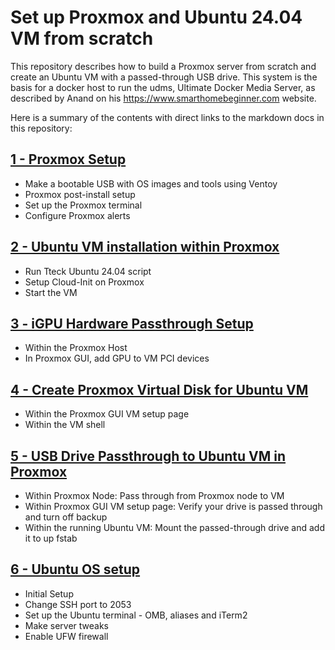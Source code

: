 # Set up Proxmox and Ubuntu 24.04 VM from scratch
This repository describes how to build a Proxmox server from scratch and create an Ubuntu VM with a passed-through USB drive. This system is the basis for a docker host to run the udms, Ultimate Docker Media Server, as described by Anand on his https://www.smarthomebeginner.com website.

Here is a summary of the contents with direct links to the markdown docs in this repository:

## [1 - Proxmox Setup](1%20-%20Proxmox%20Setup.md)
  - Make a bootable USB with OS images and tools using Ventoy
  - Proxmox post-install setup
  - Set up the Proxmox terminal
  - Configure Proxmox alerts
## [2 - Ubuntu VM installation within Proxmox](2%20-%20Ubuntu%20VM%20Installation%20within%20Proxmox.md)
  - Run Tteck Ubuntu 24.04 script
  - Setup Cloud-Init on Proxmox
  - Start the VM
## [3 - iGPU Hardware Passthrough Setup](3%20-%20iGPU%20Hardware%20Passthrough%20Setup.md)
  - Within the Proxmox Host
  - In Proxmox GUI, add GPU to VM PCI devices
## [4 - Create Proxmox Virtual Disk for Ubuntu VM](4%20-%20Create%20Proxmox%20Virtual%20Disk%20for%20Ubuntu%20VM.md)
  - Within the Proxmox GUI VM setup page
  - Within the VM shell
## [5 - USB Drive Passthrough to Ubuntu VM in Proxmox](5%20-%20USB%20Drive%20Hardware%20Passthrough%20Setup.md)
  - Within Proxmox Node: Pass through from Proxmox node to VM
  - Within Proxmox GUI VM setup page: Verify your drive is passed through and turn off backup
  - Within the running Ubuntu VM: Mount the passed-through drive and add it to up fstab

## [6 - Ubuntu OS setup](6%20-%20Ubuntu%20OS%20Setup.md)
  - Initial Setup
  - Change SSH port to 2053
  - Set up the Ubuntu terminal - OMB, aliases and iTerm2
  - Make server tweaks
  - Enable UFW firewall
